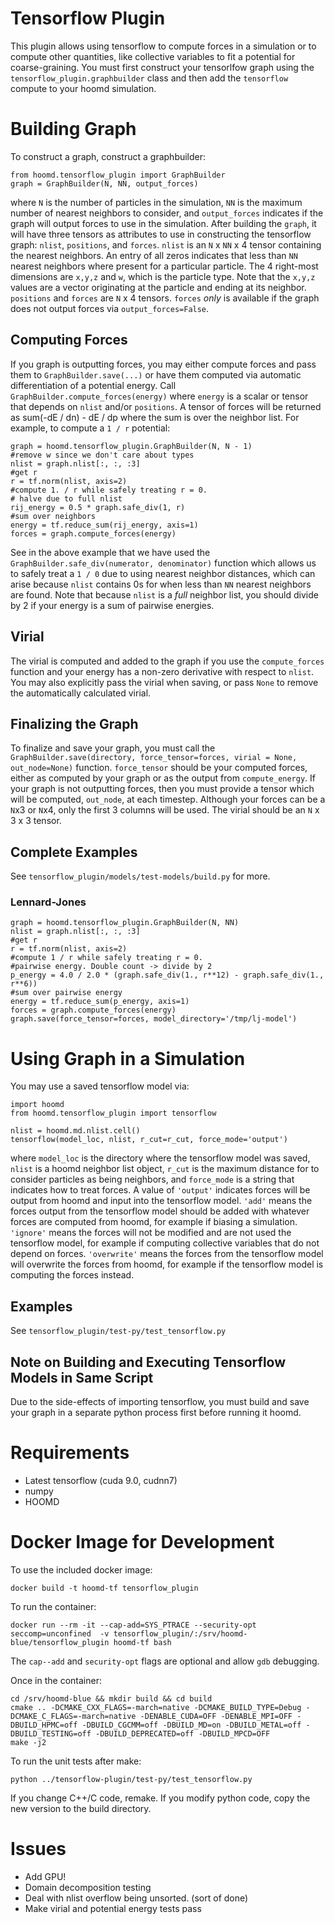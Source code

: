 Tensorflow Plugin
==============

This plugin allows using tensorflow to compute forces in a simulation or to compute other quantities, like collective variables to fit a potential for coarse-graining. You must first construct your tensorlfow graph using the `tensorflow_plugin.graphbuilder` class and then add the `tensorflow` compute to your hoomd simulation.

Building Graph
=====

To construct a graph, construct a graphbuilder:

```
from hoomd.tensorflow_plugin import GraphBuilder
graph = GraphBuilder(N, NN, output_forces)
```

where `N` is the number of particles in the simulation, `NN` is the maximum number of nearest neighbors to consider, and `output_forces` indicates if the graph will output forces to use in the simulation. After building the `graph`, it will have three tensors as attributes to use in constructing the tensorflow graph: `nlist`, `positions`, and `forces`. `nlist` is an `N` x `NN` x 4 tensor containing the nearest neighbors. An entry of all zeros indicates that less than `NN` nearest neighbors where present for a particular particle. The 4 right-most dimensions are `x,y,z` and `w`, which is the particle type. Note that the `x,y,z` values are a vector originating at the particle and ending at its neighbor. `positions` and `forces` are `N` x 4 tensors. `forces` *only* is available if the graph does not output forces via `output_forces=False`.

Computing Forces
-----
If you graph is outputting forces, you may either compute forces and pass them to `GraphBuilder.save(...)` or have them computed via automatic differentiation of a potential energy. Call `GraphBuilder.compute_forces(energy)` where `energy` is a scalar or tensor that depends on `nlist` and/or `positions`. A tensor of forces will be returned as sum(-dE / dn) - dE / dp where the sum is over the neighbor list. For example, to compute a `1 / r` potential:

```
graph = hoomd.tensorflow_plugin.GraphBuilder(N, N - 1)
#remove w since we don't care about types
nlist = graph.nlist[:, :, :3]
#get r
r = tf.norm(nlist, axis=2)
#compute 1. / r while safely treating r = 0.
# halve due to full nlist
rij_energy = 0.5 * graph.safe_div(1, r)
#sum over neighbors
energy = tf.reduce_sum(rij_energy, axis=1)
forces = graph.compute_forces(energy)
```

See in the above example that we have used the `GraphBuilder.safe_div(numerator, denominator)` function which allows us to safely treat a `1 / 0` due to using nearest neighbor distances, which can arise because `nlist` contains 0s for when less than `NN` nearest neighbors are found. Note that because `nlist` is a *full* neighbor list, you should divide by 2 if your energy is a sum of pairwise energies.

Virial
-----

The virial is computed and added to the graph if you use the `compute_forces` function and your energy has a non-zero derivative with respect to `nlist`. You may also explicitly pass the virial when saving, or pass `None` to remove the automatically calculated virial.

Finalizing the Graph
----

To finalize and save your graph, you must call the `GraphBuilder.save(directory, force_tensor=forces, virial = None, out_node=None)` function. `force_tensor` should be your computed forces, either as computed by your graph or as the output from `compute_energy`. If your graph is not outputting forces, then you must provide a tensor which will be computed, `out_node`, at each timestep. Although your forces can be a `N`x3 or `N`x4, only the first 3 columns will be used. The virial should be an `N` x 3 x 3 tensor.

Complete Examples
-----

See `tensorflow_plugin/models/test-models/build.py` for more.

### Lennard-Jones

```
graph = hoomd.tensorflow_plugin.GraphBuilder(N, NN)
nlist = graph.nlist[:, :, :3]
#get r
r = tf.norm(nlist, axis=2)
#compute 1 / r while safely treating r = 0.
#pairwise energy. Double count -> divide by 2
p_energy = 4.0 / 2.0 * (graph.safe_div(1., r**12) - graph.safe_div(1., r**6))
#sum over pairwise energy
energy = tf.reduce_sum(p_energy, axis=1)
forces = graph.compute_forces(energy)
graph.save(force_tensor=forces, model_directory='/tmp/lj-model')
```



Using Graph in a Simulation
=====

You may use a saved tensorflow model via:

```
import hoomd
from hoomd.tensorflow_plugin import tensorflow

nlist = hoomd.md.nlist.cell()
tensorflow(model_loc, nlist, r_cut=r_cut, force_mode='output')
```

where `model_loc` is the directory where the tensorflow model was saved, `nlist` is a hoomd neighbor list object, `r_cut` is the maximum distance for to consider particles as being neighbors, and `force_mode` is a string that indicates how to treat forces. A value of `'output'` indicates forces will be output from hoomd and input into the tensorflow model. `'add'` means the forces output from the tensorflow model should be added with whatever forces are computed from hoomd, for example if biasing a simulation. `'ignore'` means the forces will not be modified and are not used the tensorflow model, for example if computing collective variables that do not depend on forces. `'overwrite'` means the forces from the tensorflow model will overwrite the forces from hoomd, for example if the tensorflow model is computing the forces instead.

Examples
-----
See `tensorflow_plugin/test-py/test_tensorflow.py`

Note on Building and Executing Tensorflow Models in Same Script
------

Due to the side-effects of importing tensorflow, you must build and save your graph in a separate python process first before running it hoomd.

Requirements
=====
* Latest tensorflow (cuda 9.0, cudnn7)
* numpy
* HOOMD


Docker Image for Development
====

To use the included docker image:

```
docker build -t hoomd-tf tensorflow_plugin
```

To run the container:

```
docker run --rm -it --cap-add=SYS_PTRACE --security-opt seccomp=unconfined  -v tensorflow_plugin/:/srv/hoomd-blue/tensorflow_plugin hoomd-tf bash
```

The `cap--add` and `security-opt` flags are optional and allow `gdb` debugging.

Once in the container:

```
cd /srv/hoomd-blue && mkdir build && cd build
cmake .. -DCMAKE_CXX_FLAGS=-march=native -DCMAKE_BUILD_TYPE=Debug -DCMAKE_C_FLAGS=-march=native -DENABLE_CUDA=OFF -DENABLE_MPI=OFF -DBUILD_HPMC=off -DBUILD_CGCMM=off -DBUILD_MD=on -DBUILD_METAL=off -DBUILD_TESTING=off -DBUILD_DEPRECATED=off -DBUILD_MPCD=OFF
make -j2
```

To run the unit tests after make:
```
python ../tensorflow-plugin/test-py/test_tensorflow.py
```

If you change C++/C code, remake. If you modify python code, copy the new version to the build directory.


Issues
====

* Add GPU!
* Domain decomposition testing
* Deal with nlist overflow being unsorted. (sort of done)
* Make virial and potential energy tests pass